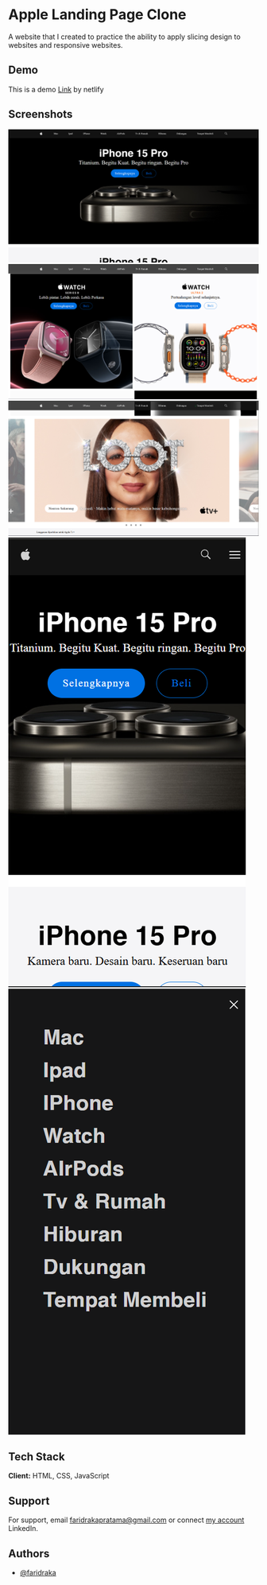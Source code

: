 
# Apple Landing Page Clone

A website that I created to practice the ability to apply slicing design to websites and responsive websites.


## Demo

This is a demo [Link](https://google.com) by netlify


## Screenshots

![Banner App](./assets/Docs/Screenshot%202025-09-07%20203725.png "banner png")
![Product Section](./assets/Docs/Screenshot%202025-09-07%20203752.png "product section")
![Carousel Section](./assets/Docs/Screenshot%202025-09-07%20203859.png "Carousel Section")
![Responsif Web In Mobile](./assets/Docs/Screenshot%202025-09-07%20204802.png "responsif in mobile")
![Navbar view in mobile](./assets/Docs/Screenshot%202025-09-07%20204821.png "navbar view in mobile")


## Tech Stack

**Client:**  HTML, CSS, JavaScript


## Support

For support, email faridrakapratama@gmail.com or connect [my account](https://www.linkedin.com/in/faridraka) LinkedIn.


## Authors

- [@faridraka](https://www.github.com/faridraka)

